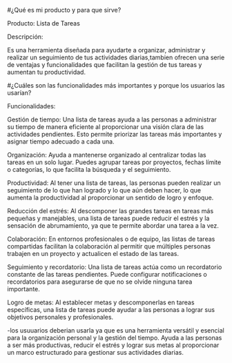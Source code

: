 #¿Qué es mi producto y para que sirve?

Producto: Lista de Tareas

Descripción:

Es una herramienta diseñada para ayudarte a organizar, administrar y realizar un seguimiento de tus actividades diarias,tambien ofrecen una serie de ventajas y funcionalidades que facilitan la gestión de tus tareas y aumentan tu productividad.


#¿Cuáles son las funcionalidades más importantes y porque los usuarios las usarían?

Funcionalidades:

Gestión de tiempo: Una lista de tareas ayuda a las personas a administrar su tiempo de manera eficiente al proporcionar una visión clara de las actividades pendientes. Esto permite priorizar las tareas más importantes y asignar tiempo adecuado a cada una.

Organización: Ayuda a mantenerse organizado al centralizar todas las tareas en un solo lugar. Puedes agrupar tareas por proyectos, fechas límite o categorías, lo que facilita la búsqueda y el seguimiento.

Productividad: Al tener una lista de tareas, las personas pueden realizar un seguimiento de lo que han logrado y lo que aún deben hacer, lo que aumenta la productividad al proporcionar un sentido de logro y enfoque.

Reducción del estrés: Al descomponer las grandes tareas en tareas más pequeñas y manejables, una lista de tareas puede reducir el estrés y la sensación de abrumamiento, ya que te permite abordar una tarea a la vez.

Colaboración: En entornos profesionales o de equipo, las listas de tareas compartidas facilitan la colaboración al permitir que múltiples personas trabajen en un proyecto y actualicen el estado de las tareas.

Seguimiento y recordatorio: Una lista de tareas actúa como un recordatorio constante de las tareas pendientes. Puede configurar notificaciones o recordatorios para asegurarse de que no se olvide ninguna tarea importante.

Logro de metas: Al establecer metas y descomponerlas en tareas específicas, una lista de tareas puede ayudar a las personas a lograr sus objetivos personales y profesionales.

-los usuuarios deberian usarla ya que es una herramienta versátil y esencial para la organización personal y la gestión del tiempo. Ayuda a las personas a ser más productivas, reducir el estrés y lograr sus metas al proporcionar un marco estructurado para gestionar sus actividades diarias.